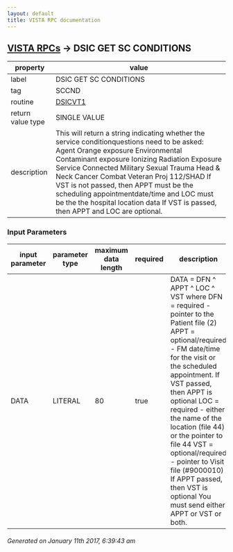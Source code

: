 ```yaml
---
layout: default
title: VISTA RPC documentation
---
```




## [VISTA RPCs](TableOfContent.md) &#8594; DSIC GET SC CONDITIONS 

 property | value 
--- | --- 
 label | DSIC GET SC CONDITIONS
 tag | SCCND
 routine | [DSICVT1](http://code.osehra.org/dox/Routine_DSICVT1_source.html)
 return value type | SINGLE VALUE
 description | This will return a string indicating whether the service conditionquestions need to be asked:   Agent Orange exposure   Environmental Contaminant exposure   Ionizing Radiation Exposure   Service Connected   Military Sexual Trauma   Head & Neck Cancer   Combat Veteran   Proj 112/SHAD If VST is not passed, then APPT must be the scheduling appointmentdate/time and LOC must be the the hospital location data If VST is passed, then APPT and LOC are optional.

### Input Parameters

| input parameter | parameter type | maximum data length | required | description | 
| --- | --- | --- | --- | --- | 
| DATA | LITERAL | 80 | true |  DATA = DFN ^ APPT ^ LOC ^ VST where  DFN = required - pointer to the Patient file (2) APPT = optional/required - FM date/time for the visit or the scheduled        appointment.  If VST passed, then APPT is optional  LOC = required - either the name of the location (file 44) or the        pointer to file 44  VST = optional/required - pointer to Visit file (#9000010)        If APPT passed, then VST is optional   You must send either APPT or VST or both. | 




 ###### Generated on January 11th 2017, 6:39:43 am
